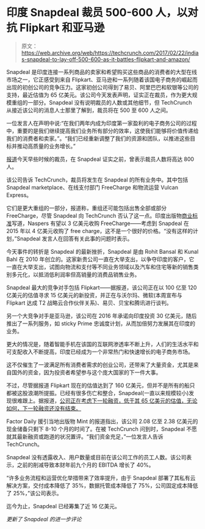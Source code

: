 # 印度 Snapdeal 裁员 500-600 人，以对抗 Flipkart 和亚马逊 

> 原文：<https://web.archive.org/web/https://techcrunch.com/2017/02/22/indias-snapdeal-to-lay-off-500-600-as-it-battles-flipkart-and-amazon/>

Snapdeal 是印度连接一系列商品的卖家和希望购买这些商品的消费者的大型在线市场之一，它正感受到来自 Flipkart、亚马逊和一系列随着该国电子商务的崛起而出现的初创公司的竞争压力。这家初创公司得到了易贝、阿里巴巴和软银等公司的支持，最近估值为 65 亿美元。该公司今天发表声明，证实正在裁员，作为更大规模重组的一部分。Snapdeal 没有说明裁员的人数或其他细节，但 TechCrunch 从接近该公司的消息人士那里了解到，裁员将在 500 至 600 人之间。

一位发言人在声明中说:“在我们两年内成为印度第一家盈利的电子商务公司的过程中，重要的是我们继续提高我们业务所有部分的效率，这使我们能够将价值传递给我们的消费者和卖家。”。“我们已经重新调整了我们的资源和团队，以推进这些目标并推动高质量的业务增长。”

[报道](https://web.archive.org/web/20221009132050/http://www.business-standard.com/article/companies/snapdeal-to-cut-800-staff-founders-forego-salary-117022201170_1.html)今天早些时候的裁员，在 Snapdeal 证实之前，曾表示裁员人数将高达 800 人。

该公司告诉 TechCrunch，裁员将发生在 Snapdeal 的所有业务中。其中包括 Snapdeal marketplace、在线支付部门 FreeCharge 和物流运营 Vulcan Express。

它们是更大重组的一部分，报道称，重组还可能包括出售全部或部分 FreeCharge，尽管 Snapdeal 向 TechCrunch 否认了这一点。印度出版物[商业标准](https://web.archive.org/web/20221009132050/http://www.business-standard.com/article/companies/snapdeal-to-cut-800-staff-founders-forego-salary-117022201170_1.html)写道，Naspers 有望以 3 亿美元收购 FreeCharge——考虑到 Snapdeal 在 2015 年以 4 亿美元收购了 free charge，这不是一个很好的价格。“没有这样的计划，”Snapdeal 发言人在回答有关此事的问题时表示。

今天事件的转折是 Snapdeal 的最新挫折，Snapdeal 是由 Rohit Bansal 和 Kunal Bahl 在 2010 年创立的。这家新贵公司一直在大举支出，以争夺印度的客户，它一直在大举支出，试图向物流和支付等不同业务领域以及汽车和住宅等新的销售类别多元化，以抵消低利润率但高销量的消费品销售业务。

Snapdeal 最大的竞争对手包括 Flipkart——据报道，该公司正在以 100 亿至 120 亿美元的估值寻求 15 亿美元的新投资，并正在与沃尔玛、微软(本周宣布与 Flipkart 达成 T2 战略云合作伙伴关系)、易贝、贝宝和腾讯进行谈判。

另一个大竞争对手是亚马逊，该公司在 2016 年承诺向印度投资 30 亿美元，随后推出了一系列服务，如 sticky Prime 忠诚度计划，从而加倍努力发展其在印度的业务。

更大的情况是，随着智能手机在该国的互联网渗透率不断上升，人们的生活水平和可支配收入不断提高，印度已经成为一个非常热门和快速增长的电子商务市场。

这不仅催生了一波满足所有消费者需求的创业公司，还带来了大量资金，尤其是来自国外的资金，因为投资者希望参与这个庞大国家的下一件大事。

不过，尽管据报道 Flipkart 现在的估值达到了 160 亿美元，但并不是所有的船只都被这股浪潮所提振。已经有很多伤亡和整合，Snapdeal(一直以来规模较小)发现很难跟上。据报道，[公司正在考虑下一轮融资，低于其 65 亿美元的估值，无论如何，下一轮融资还没有结束。](https://web.archive.org/web/20221009132050/http://www.livemint.com/Companies/5TfT5EzBLPCKc4gf49zeKJ/Snapdeal-in-talks-with-SoftBank-to-raise-funds-at-lower-valu.html)

Factor Daily 援引当地出版物 Mint 的报道指出，该公司 2.08 亿至 2.38 亿美元的现金储备只剩下 8-10 个月的时间了。在被 TechCrunch 问到时，Snapdeal 不愿就其最新融资或跑道的状况置评。“我们资金充足，”一位发言人告诉 TechCrunch。

Snapdeal 没有透露收入、用户数量或目前在该公司工作的员工人数。该公司表示，之前的削减导致本财年前九个月的 EBITDA 增长了 40%。

“许多业务流程和运营优化举措带来了效率提升，由于 Snapdeal 部署了其私有云解决方案，交付成本降低了 35%，数据托管成本降低了 75%，公司固定成本降低了 25%，”该公司表示。

迄今为止，Snapdeal 已经筹集了近 16 亿美元。

*更新了 Snapdeal 的进一步评论*